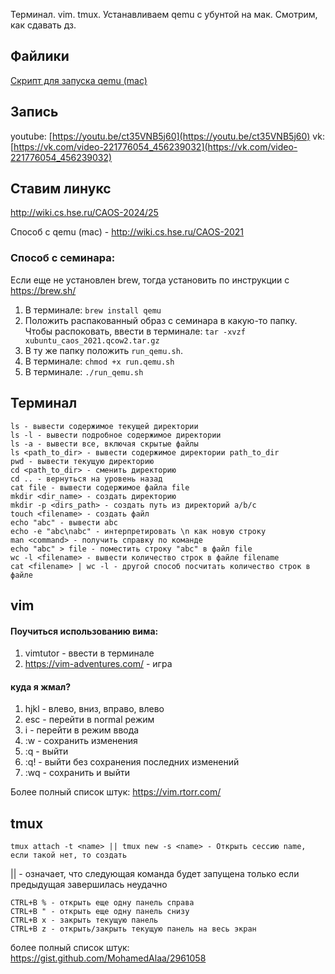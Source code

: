 Терминал. vim. tmux. Устанавливаем qemu с убунтой на мак. Смотрим, как сдавать дз.

## Файлики

[Скрипт для запуска qemu (mac)](run_qemu.sh)

## Запись

youtube: [https://youtu.be/ct35VNB5j60](https://youtu.be/ct35VNB5j60)
vk: [https://vk.com/video-221776054_456239032](https://vk.com/video-221776054_456239032)

## Ставим линукс

http://wiki.cs.hse.ru/CAOS-2024/25

Способ с qemu (mac) - http://wiki.cs.hse.ru/CAOS-2021

### Способ с семинара:

Если еще не установлен brew, тогда установить по инструкции с https://brew.sh/

1. В терминале: `brew install qemu`
2. Положить распакованный образ с семинара в какую-то папку. Чтобы распоковать, ввести в терминале: `tar -xvzf xubuntu_caos_2021.qcow2.tar.gz`
3. В ту же папку положить `run_qemu.sh`.
4. В терминале: `chmod +x run.qemu.sh`
5. В терминале: `./run_qemu.sh`



## Терминал

	ls - вывести содержимое текущей директории 
	ls -l - вывести подробное содержимое директории
	ls -a - вывести все, включая скрытые файлы
	ls <path_to_dir> - вывести содержимое директории path_to_dir
	pwd - вывести текущую директорию
	cd <path_to_dir> - сменить директорию
	cd .. - вернуться на уровень назад
	cat file - вывести содержимое файла file
	mkdir <dir_name> - создать директорию
	mkdir -p <dirs_path> - создать путь из директорий a/b/c
	touch <filename> - создать файл
	echo "abc" - вывести abc
	echo -e "abc\nabc" - интерпретировать \n как новую строку
	man <command> - получить справку по команде
	echo "abc" > file - поместить строку "abc" в файл file
	wc -l <filename> - вывести количество строк в файле filename
	cat <filename> | wc -l - другой способ посчитать количество строк в файле

## vim

#### Поучиться использованию вима:

1. vimtutor - ввести в терминале
2. https://vim-adventures.com/ - игра 

#### куда я жмал?

1. hjkl - влево, вниз, вправо, влево
2. esc - перейти в normal режим 
3. i - перейти в режим ввода
4. :w - сохранить изменения
5. :q - выйти
6. :q! - выйти без сохранения последних изменений
7. :wq - сохранить и выйти

Более полный список штук: https://vim.rtorr.com/
## tmux

	tmux attach -t <name> || tmux new -s <name> - Открыть сессию name, если такой нет, то создать

|| - означает, что следующая команда будет запущена только если предыдущая завершилась неудачно

	CTRL+B % - открыть еще одну панель справа
	CTRL+B " - открыть еще одну панель снизу
	CTRL+B x - закрыть текущую панель
	CTRL+B z - открыть/закрыть текущую панель на весь экран

более полный список штук: https://gist.github.com/MohamedAlaa/2961058
